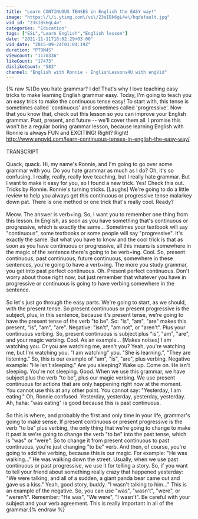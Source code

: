```yaml
---
title: "Learn CONTINUOUS TENSES in English the EASY way!"
image: "https:\/\/i.ytimg.com\/vi\/23sIBk6gL4w\/hqdefault.jpg"
vid_id: "23sIBk6gL4w"
categories: "Education"
tags: ["ESL","Learn English","English lesson"]
date: "2021-11-11T18:02:29+03:00"
vid_date: "2015-09-24T01:04:19Z"
duration: "PT9M4S"
viewcount: "1170336"
likeCount: "17473"
dislikeCount: "583"
channel: "English with Ronnie · EnglishLessons4U with engVid"
---
```

{% raw %}Do you hate grammar? I do! That's why I love teaching easy tricks to make learning English grammar easy. Today, I'm going to teach you an easy trick to make the continuous tense easy! To start with, this tense is sometimes called 'continuous' and sometimes called 'progressive'. Now that you know that, check out this lesson so you can improve your English grammar. Past, present, and future -- we'll cover them all. I promise this won't be a regular boring grammar lesson, because learning English with Ronnie is always FUN and EXCITING! Right? Right! <a rel="nofollow" target="blank" href="http://www.engvid.com/learn-continuous-tenses-in-english-the-easy-way/">http://www.engvid.com/learn-continuous-tenses-in-english-the-easy-way/</a><br /><br />TRANSCRIPT<br /><br />Quack, quack. Hi, my name's Ronnie, and I'm going to go over some grammar with you. Do you hate grammar as much as I do? Oh, it's so confusing. I really, really, really love teaching, but I really hate grammar. But I want to make it easy for you, so I found a new trick. Yes! Check this out. Tricks by Ronnie. Ronnie's turning tricks. [Laughs] We're going to do a little review to help you always get this continuous or progressive tense malarkey down pat. There is one method or one trick that's really cool. Ready?<br /><br />Meow. The answer is verb+ing. So, I want you to remember one thing from this lesson. In English, as soon as you have something that's continuous or progressive, which is exactly the same... Sometimes your textbook will say &quot;continuous&quot;, some textbooks or some people will say &quot;progressive&quot;. It's exactly the same. But what you have to know and the cool trick is that as soon as you have continuous or progressive, all this means is somewhere in the magic of the sentence there's going to be verb+ing. Cool. So, present continuous, past continuous, future continuous, somewhere in these sentences, you're going to have a verb+ing. The more you study grammar, you get into past perfect continuous. Oh. Present perfect continuous. Don't worry about those right now, but just remember that whatever you have in progressive or continuous is going to have verbing somewhere in the sentence.<br /><br />So let's just go through the easy parts. We're going to start, as we should, with the present tense. So present continuous or present progressive is the subject, plus, in this sentence, because it's present tense, we're going to have the present tense of the verb &quot;to be&quot;. So: &quot;is&quot;, &quot;am&quot;, &quot;are&quot; makes this present, &quot;is&quot;, &quot;am&quot;, &quot;are&quot;. Negative: &quot;isn't&quot;, &quot;am not&quot;, or &quot;aren't&quot;. Plus your continuous verbing. So, present continuous is subject plus &quot;is&quot;, &quot;am&quot;, &quot;are&quot;, and your magic verbing. Cool. As an example... [Makes noises] I am watching you. Or you are watching me, aren't you? Yeah, you're watching me, but I'm watching you. &quot;I am watching&quot; you. &quot;She is learning.&quot;, &quot;They are listening.&quot; So, this is our example of &quot;am&quot;, &quot;is&quot;, &quot;are&quot;, plus verbing. Negative example: &quot;He isn't sleeping.&quot; Are you sleeping? Wake up. Come on. He isn't sleeping. You're not sleeping. Good. When we use this grammar, we have subject plus the verb &quot;to be&quot;, plus our magic verbing. We use present continuous for actions that are only happening right now at the moment. You cannot use this at any other point. You cannot say: &quot;Yesterday, I am eating.&quot; Oh, Ronnie confused. Yesterday, yesterday, yesterday, yesterday. Ah, haha: &quot;was eating&quot; is good because this is past continuous.<br /><br />So this is where, and probably the first and only time in your life, grammar's going to make sense. If present continuous or present progressive is the verb &quot;to be&quot; plus verbing, the only thing that we're going to change to make it past is we're going to change the verb &quot;to be&quot; into the past tense, which is &quot;was&quot; or &quot;were&quot;. So to change it from present continuous to past continuous, you're just changing &quot;to be&quot; verb. And then, of course, you're going to add the verbing, because this is our magic. For example: &quot;He was walking...&quot; He was walking down the street. Usually, when we use past continuous or past progressive, we use it for telling a story. So, if you want to tell your friend about something really crazy that happened yesterday: &quot;We were talking, and all of a sudden, a giant panda bear came out and gave us a kiss.&quot; Yeah, good story, buddy. &quot;I wasn't talking to him...&quot; This is an example of the negative. So, you can use &quot;was&quot;, &quot;wasn't&quot;, &quot;were&quot;, or &quot;weren't&quot;. Remember: &quot;He was&quot;, &quot;We were&quot;, &quot;I wasn't&quot;. Be careful with your subject and your verb agreement. This is really important in all of the grammar.{% endraw %}
